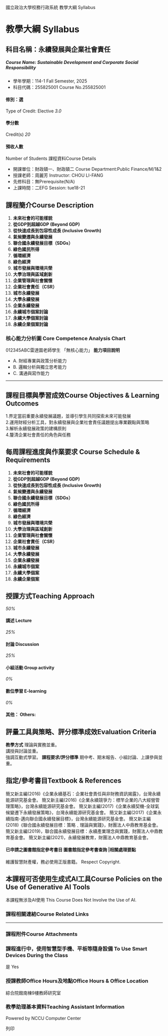 國立政治大學校務行政系統 教學大綱 Syllabus
# 教學大綱 Syllabus
##  科目名稱：永續發展與企業社會責任
#####  Course Name: Sustainable Development and Corporate Social Responsibility
  * 學年學期：114-1 Fall Semester, 2025 
  * 科目代碼：255825001 Course No.255825001


#### 修別：選
Type of Credit: Elective 
_3.0_
#### 學分數
Credit(s)
_20_
#### 預收人數
Number of Students
課程資料Course Details
  * 開課單位：財政碩一、財政碩二 Course Department:Public Finance/M/1&2 
  * 授課老師：周麗芳 Instructor: CHOU LI-FANG 
  * 先修科目：無Prerequisite(N/A)
  * 上課時間：二EFG Session: tue18-21 


##  課程簡介Course Description
  1. **未來社會的可能樣貌**
  2. **從GDP到超越GDP (Beyond GDP)**
  3. **從快速成長到包容性成長 (Inclusive Growth)**
  4. **氣候變遷與永續發展**
  5. **聯合國永續發展目標（SDGs）**
  6. **綠色國民所得**
  7. **循環經濟**
  8. **綠色經濟**
  9. **城市發展與環境共榮**
  10. **大學治理與區域創新**
  11. **企業管理與社會關懷**
  12. **企業社會責任（CSR）**
  13. **城市永續發展**
  14. **大學永續發展**
  15. **企業永續發展**
  16. **永續城市個案討論**
  17. **永續大學個案討論**
  18. **永續企業個案討論**


###  核心能力分析圖 Core Competence Analysis Chart
012345ABC雷達圖老師學生
「無核心能力」 
**能力項目說明**
  * A. 財經專業與政策分析能力
  * B. 邏輯分析與獨立思考能力
  * C. 溝通與寫作能力


* * *
##  課程目標與學習成效Course Objectives & Learning Outcomes 
1.界定當前重要永續發展議題，並導引學生共同探索未來可能發展  
2.運用財經分析工具，對永續發展與企業社會責任議題提出專業觀點與策略  
3.解析永續發展政策的建構原則  
4.釐清企業社會責任的角色與任務
##  每周課程進度與作業要求 Course Schedule & Requirements
  1. **未來社會的可能樣貌**
  2. **從GDP到超越GDP (Beyond GDP)**
  3. **從快速成長到包容性成長 (Inclusive Growth)**
  4. **氣候變遷與永續發展**
  5. **聯合國永續發展目標（SDGs）**
  6. **綠色國民所得**
  7. **循環經濟**
  8. **綠色經濟**
  9. **城市發展與環境共榮**
  10. **大學治理與區域創新**
  11. **企業管理與社會關懷**
  12. **企業社會責任（CSR）**
  13. **城市永續發展**
  14. **大學永續發展**
  15. **企業永續發展**
  16. **永續城市個案**
  17. **永續大學個案**
  18. **永續企業個案**


##  授課方式Teaching Approach
_50%_
####  講述 Lecture
_25%_
####  討論 Discussion
_25%_
####  小組活動 Group activity
_0%_
####  數位學習 E-learning
_0%_
####  其他： Others:
##  評量工具與策略、評分標準成效Evaluation Criteria
**教學方式**
理論與實務並重。  
講授與討論並重。  
強調互動式學習。
**課程要求/評分標準**
期中考、期末報告、小組討論、上課參與並重。
##  指定/參考書目Textbook & References
簡又新主編(2016)《企業永續基石：企業社會責任與非財務資訊揭露》，台灣永續能源研究基金會。
簡又新主編(2016)《企業永續競爭力：標竿企業的八大經營管理策略》，台灣永續能源研究基金會。
簡又新主編(2017)《企業永續契機-全球氣候變遷下永續發展策略》，台灣永續能源研究基金會。
簡又新主編(2017)《企業永續指南-邁向聯合國永續發展目標》，台灣永續能源研究基金會。
簡又新主編(2018)《聯合國永續發展目標：策略﹑理論與實踐》，財團法人中鼎教育基金會。
簡又新主編(2019)，聯合國永續發展目標：永續產業理念與實踐，財團法人中鼎教育基金會。
簡又新主編(2021)，永續發展教育，財團法人中鼎教育基金會。
####  已申請之圖書館指定參考書目  圖書館指定參考書查詢 |相關處理要點
維護智慧財產權，務必使用正版書籍。 Respect Copyright.
##  本課程可否使用生成式AI工具Course Policies on the Use of Generative AI Tools
本課程無涉及AI使用 This Course Does Not Involve the Use of AI.
###  課程相關連結Course Related Links
* * *
###  課程附件Course Attachments
###  課程進行中，使用智慧型手機、平板等隨身設備 To Use Smart Devices During the Class
是  Yes
###  授課教師Office Hours及地點Office Hours & Office Location
綜合院館南棟9樓教師研究室
###  教學助理基本資料Teaching Assistant Information
Powered by NCCU Computer Center
  
列印
